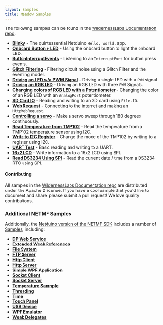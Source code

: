 ```yaml
---
layout: Samples
title: Meadow Samples
---
```


The following samples can be found in the [WildernessLabs Documentation repo](https://github.com/WildernessLabs/Documentation/Samples/Netduino/). 


* **[Blinky](Netduino/Blinky)** - The quintessential Netduino `Hello, world.` app.
* **[Onboard Button + LED](Netduino/OnboardButtonAndLED)** - Using the onboard button to light the onboard LED.
* **[ButtonInterruptEvents](Netduino/ButtonInterruptEvents)** - Listening to an `InterruptPort` for button press events.
* **[Glitch Filtering](Netduino/GlitchFilter)** - Filtering circuit noise using a Glitch Filter and the eventing model.
* **[Driving an LED w/a PWM Signal](Netduino/DrivingLED_w_PWM)** - Driving a single LED with a `PWM` signal.
* **[Driving an RGB LED](Netduino/RgbLed)** - Driving an RGB LED with three `PWM` Signals.
* **[Changing colors of RGB LED with a Potentiometer](Netduino/PotentiometerControlled_RgbLed)** - Changing the color of an RGB LED with an `AnalogPort` potentiometer.
* **[SD Card IO](Netduino/SDCardIO)** - Reading and writing to an SD card using `File.IO`.
* **[Web Request](Netduino/WebRequest)** - Connecting to the internet and making an `HttpWebRequest`.
* **[Controlling a servo](Netduino/ControllingAServo/)** - Make a servo sweep through 180 degrees continuously.
* **[Read Temperature from TMP102](Netduino/TMP102BasicRead/)** - Read the temperature from a TMP102 temperature sensor using I2C.
* **[Write to I2C Register](Netduino/TMP102ReadWrite/)** - Change the mode of the TMP102 by writing to a register using I2C.
* **[UART Test](Netduino/UARTTest/)** - Basic reading and writing to a UART.
* **[16x2 LCD](Netduino/LCDMicroLiquidCrystal/)** - Write information to a 16x2 LCD using SPI.
* **[Read DS3234 Using SPI](Netduino/ReadDS3234)** - Read the current date / time from a DS3234 RTC using SPI.


#### Contributing

All samples in the [WildernessLabs Documentation repo](https://github.com/WildernessLabs/Documentation/Samples/Netduino/) are distributed under the Apache 2 license. If you have a cool sample that you'd like to document and share, please submit a pull request! We love quality contributions.


### Additional NETMF Samples

Additionally, the [Netduino version of the NETMF SDK](https://github.com/WildernessLabs/Netduino_SDK) includes a number of [Samples](https://github.com/WildernessLabs/Netduino_SDK/tree/master/Netduino_3_NETMF/Product/Samples), including:

 * **[DP Web Service](https://github.com/WildernessLabs/Netduino_SDK/tree/master/Netduino_3_NETMF/Product/Samples/DPWS)**
 * **[Extended Weak References](https://github.com/WildernessLabs/Netduino_SDK/tree/master/Netduino_3_NETMF/Product/Samples/ExtendedWeakReferences)**
 * **[File System](https://github.com/WildernessLabs/Netduino_SDK/tree/master/Netduino_3_NETMF/Product/Samples/FileSystem)**
 * **[FTP Server](https://github.com/WildernessLabs/Netduino_SDK/tree/master/Netduino_3_NETMF/Product/Samples/FtpServer)** 
 * **[Http Client](https://github.com/WildernessLabs/Netduino_SDK/tree/master/Netduino_3_NETMF/Product/Samples/HttpClient)**
 * **[Http Server](https://github.com/WildernessLabs/Netduino_SDK/tree/master/Netduino_3_NETMF/Product/Samples/HttpServer)** 
 * **[Simple WPF Application](https://github.com/WildernessLabs/Netduino_SDK/tree/master/Netduino_3_NETMF/Product/Samples/SimpleWPFApplication)**
 * **[Socket Client](https://github.com/WildernessLabs/Netduino_SDK/tree/master/Netduino_3_NETMF/Product/Samples/SocketClient)**
 * **[Socket Server](https://github.com/WildernessLabs/Netduino_SDK/tree/master/Netduino_3_NETMF/Product/Samples/SocketServer)**
 * **[Temperature Samnple](https://github.com/WildernessLabs/Netduino_SDK/tree/master/Netduino_3_NETMF/Product/Samples/TemperatureSample)**
 * **[Threading](https://github.com/WildernessLabs/Netduino_SDK/tree/master/Netduino_3_NETMF/Product/Samples/Threading)**
 * **[Time](https://github.com/WildernessLabs/Netduino_SDK/tree/master/Netduino_3_NETMF/Product/Samples/Time)**
 * **[Touch Panel](https://github.com/WildernessLabs/Netduino_SDK/tree/master/Netduino_3_NETMF/Product/Samples/TouchPanel)**
 * **[USB Device](https://github.com/WildernessLabs/Netduino_SDK/tree/master/Netduino_3_NETMF/Product/Samples/USBDevice)**
 * **[WPF Emulator](https://github.com/WildernessLabs/Netduino_SDK/tree/master/Netduino_3_NETMF/Product/Samples/WPFEmulator)**
 * **[Weak Delegates](https://github.com/WildernessLabs/Netduino_SDK/tree/master/Netduino_3_NETMF/Product/Samples/WeakDelegates)**
